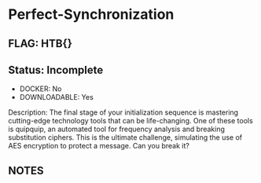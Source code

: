 # Perfect-Synchronization

## FLAG: HTB{}

## Status: Incomplete

+ DOCKER: No
+ DOWNLOADABLE: Yes

Description: The final stage of your initialization sequence is mastering cutting-edge technology tools that can be life-changing. One of these tools is quipquip, an automated tool for frequency analysis and breaking substitution ciphers. This is the ultimate challenge, simulating the use of AES encryption to protect a message. Can you break it?

## NOTES
